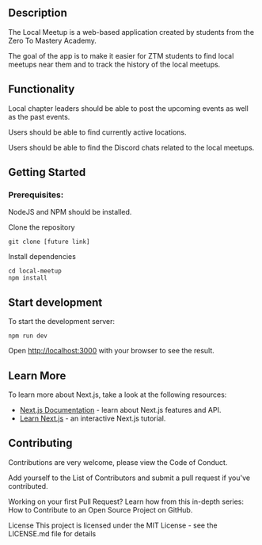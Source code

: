 
## Description

The Local Meetup is a web-based application created by students from the Zero To Mastery Academy.

The goal of the app is to make it easier for ZTM students to find local meetups near them and to track the history of the local meetups.

## Functionality

Local chapter leaders should be able to post the upcoming events as well as the past events.

Users should be able to find currently active locations.

Users should be able to find the Discord chats related to the local meetups.

## Getting Started
### Prerequisites:

NodeJS and NPM should be installed.

Clone the repository
```
git clone [future link]
```
Install dependencies
```
cd local-meetup
npm install
```
## Start development

To start the development server:
```
npm run dev
```

Open [http://localhost:3000](http://localhost:3000) with your browser to see the result.


## Learn More

To learn more about Next.js, take a look at the following resources:

- [Next.js Documentation](https://nextjs.org/docs) - learn about Next.js features and API.
- [Learn Next.js](https://nextjs.org/learn) - an interactive Next.js tutorial.


## Contributing

Contributions are very welcome, please view the Code of Conduct.

Add yourself to the List of Contributors and submit a pull request if you've contributed.

Working on your first Pull Request? Learn how from this in-depth series: How to Contribute to an Open Source Project on GitHub.

License
This project is licensed under the MIT License - see the LICENSE.md file for details